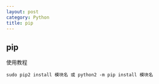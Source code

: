 ```yaml
---
layout: post
category: Python
title: pip
---
```


## pip

使用教程

```
sudo pip2 install 模块名 或 python2 -m pip install 模块名
```

